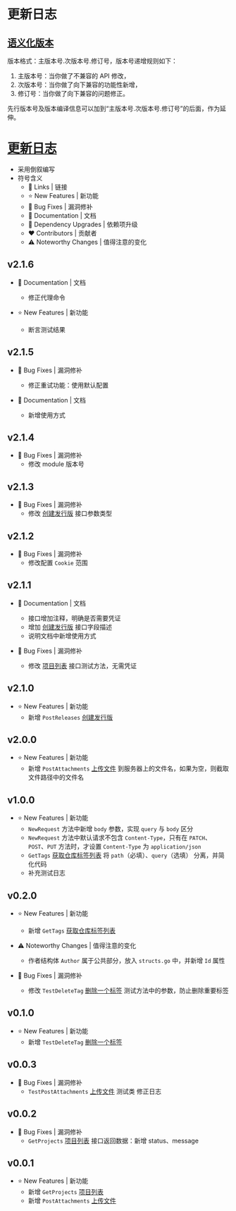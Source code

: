 # 更新日志

## [语义化版本](https://semver.org/lang/zh-CN/)

版本格式：主版本号.次版本号.修订号，版本号递增规则如下：

1. 主版本号：当你做了不兼容的 API 修改，
2. 次版本号：当你做了向下兼容的功能性新增，
3. 修订号：当你做了向下兼容的问题修正。

先行版本号及版本编译信息可以加到“主版本号.次版本号.修订号”的后面，作为延伸。

# [更新日志](#更新日志)

- 采用倒叙编写
- 符号含义
    - 📗 Links | 链接
    - ⭐ New Features | 新功能
    - 🐞 Bug Fixes | 漏洞修补
    - 📔 Documentation | 文档
    - 🔨 Dependency Upgrades | 依赖项升级
    - ❤ Contributors | 贡献者
    - ⚠️ Noteworthy Changes | 值得注意的变化

## v2.1.6

- 📔 Documentation | 文档
    - 修正代理命令

- ⭐ New Features | 新功能
    - 断言测试结果

## v2.1.5

- 🐞 Bug Fixes | 漏洞修补
    - 修正重试功能：使用默认配置

- 📔 Documentation | 文档
    - 新增使用方式

## v2.1.4

- 🐞 Bug Fixes | 漏洞修补
    - 修改 module 版本号

## v2.1.3

- 🐞 Bug Fixes | 漏洞修补
    - 修改 [创建发行版](https://apifox.com/apidoc/shared-da30afb0-9d2e-429b-a4bc-a83209e06021/api-128319361) 接口参数类型

## v2.1.2

- 🐞 Bug Fixes | 漏洞修补
    - 修改配置 `Cookie` 范围

## v2.1.1

- 📔 Documentation | 文档
    - 接口增加注释，明确是否需要凭证
    - 增加 [创建发行版](https://apifox.com/apidoc/shared-da30afb0-9d2e-429b-a4bc-a83209e06021/api-128319361) 接口字段描述
    - 说明文档中新增使用方式

- 🐞 Bug Fixes | 漏洞修补
    - 修改 [项目列表](https://apifox.com/apidoc/shared-da30afb0-9d2e-429b-a4bc-a83209e06021/api-102299292) 接口测试方法，无需凭证

## v2.1.0

- ⭐ New Features | 新功能
    - 新增 `PostReleases`
      [创建发行版](https://apifox.com/apidoc/shared-da30afb0-9d2e-429b-a4bc-a83209e06021/api-128319361)

## v2.0.0

- ⭐ New Features | 新功能
    - 新增 `PostAttachments`
      [上传文件](https://apifox.com/apidoc/shared-da30afb0-9d2e-429b-a4bc-a83209e06021/api-128323479)
      到服务器上的文件名，如果为空，则截取文件路径中的文件名

## v1.0.0

- ⭐ New Features | 新功能
    - `NewRequest` 方法中新增 `body` 参数，实现 `query` 与 `body` 区分
    - `NewRequest` 方法中默认请求不包含 `Content-Type`，只有在 `PATCH`、`POST`、`PUT` 方法时，才设置 `Content-Type`
      为 `application/json`
    - `GetTags`
      [获取仓库标签列表](https://apifox.com/apidoc/shared-da30afb0-9d2e-429b-a4bc-a83209e06021/api-118749619)
      将 `path`（必填）、`query`（选填） 分离，并简化代码
    - 补充测试日志

## v0.2.0

- ⭐ New Features | 新功能
    - 新增 `GetTags`
      [获取仓库标签列表](https://apifox.com/apidoc/shared-da30afb0-9d2e-429b-a4bc-a83209e06021/api-118749619)

- ⚠️ Noteworthy Changes | 值得注意的变化
    - 作者结构体 `Author` 属于公共部分，放入 `structs.go` 中，并新增 `Id` 属性

- 🐞 Bug Fixes | 漏洞修补
    - 修改 `TestDeleteTag`
      [删除一个标签](https://apifox.com/apidoc/shared-da30afb0-9d2e-429b-a4bc-a83209e06021/api-118749620)
      测试方法中的参数，防止删除重要标签

## v0.1.0

- ⭐ New Features | 新功能
    - 新增 `TestDeleteTag`
      [删除一个标签](https://apifox.com/apidoc/shared-da30afb0-9d2e-429b-a4bc-a83209e06021/api-118749620)

## v0.0.3

- 🐞 Bug Fixes | 漏洞修补
    - `TestPostAttachments`
      [上传文件](https://apifox.com/apidoc/shared-da30afb0-9d2e-429b-a4bc-a83209e06021/api-128323479)
      测试类 修正日志

## v0.0.2

- 🐞 Bug Fixes | 漏洞修补
    - `GetProjects`
      [项目列表](https://apifox.com/apidoc/shared-da30afb0-9d2e-429b-a4bc-a83209e06021/api-102299292)
      接口返回数据：新增 status、message

## v0.0.1

- ⭐ New Features | 新功能
    - 新增 `GetProjects`
      [项目列表](https://apifox.com/apidoc/shared-da30afb0-9d2e-429b-a4bc-a83209e06021/api-102299292)
    - 新增 `PostAttachments`
      [上传文件](https://apifox.com/apidoc/shared-da30afb0-9d2e-429b-a4bc-a83209e06021/api-128323479)

